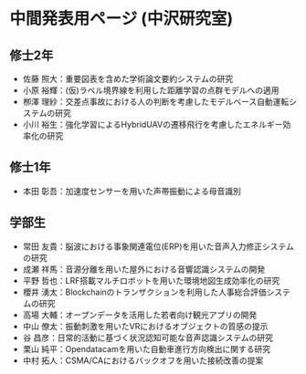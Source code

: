 # 中間発表用ページ (中沢研究室)

## 修士2年
- 佐藤 照大：重要図表を含めた学術論文要約システムの研究
- 小原 裕輝：(仮)ラベル境界線を利用した距離学習の点群モデルへの適用
- 栁澤 理紗：交差点事故における人の判断を考慮したモデルベース自動運転システムの研究
- 小川 裕生：強化学習によるHybridUAVの遷移飛行を考慮したエネルギー効率化の研究

## 修士1年
- 本田 彰吾：加速度センサーを用いた声帯振動による母音識別

## 学部生
- 常田 友貴：脳波における事象関連電位(ERP)を用いた音声入力修正システムの研究
- 成瀬 祥馬：音源分離を用いた屋外における音響認識システムの開発
- 平野 哲也：LRF搭載マルチロボットを用いた環境地図生成効率化の研究
- 櫻井 湧太：Blockchainのトランザクションを利用した人事総合評価システムの研究
- 高場 大輔：オープンデータを活用した若者向け観光アプリの開発
- 中山 僚太：振動刺激を用いたVRにおけるオブジェクトの質感の提示
- 谷 昌彦：日常的活動に基づく状況認知可能な音声認識システムの研究
- 栗山 純平：Opendatacamを用いた自動車進行方向検出に関する研究
- 中村 拓人：CSMA/CAにおけるバックオフを用いた接続改善の提案
